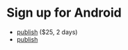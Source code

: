 # Sign up for Android


* [publish](https://play.google.com/apps/publish/) ($25, 2 days)
* [publish](https://support.google.com/googleplay/android-developer/answer/113468?hl=en&amp;ref_topic=2365624)



